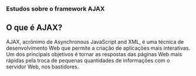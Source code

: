 ### Estudos sobre o framework AJAX
## O que é AJAX?
AJAX, acrônimo de Asynchronous JavaScript and XML, é uma técnica de desenvolvimento Web que permite a criação de aplicações mais interativas. Um dos principais objetivos é tornar as respostas das páginas Web mais rápidas pela troca de pequenas quantidades de informações com o servidor Web, nos bastidores.

